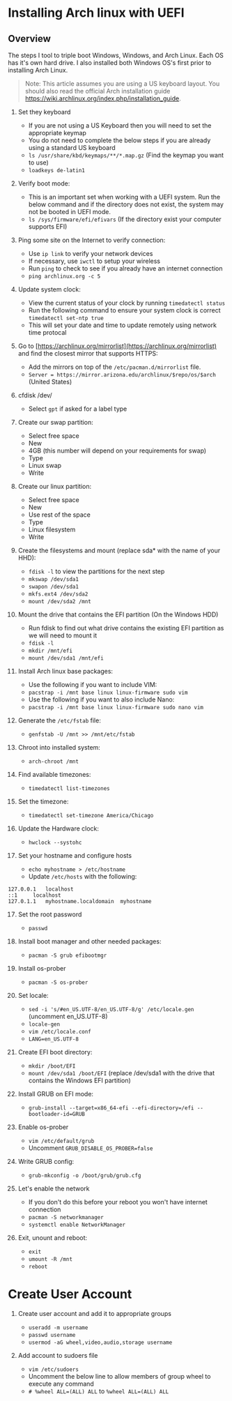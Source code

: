 # Installing Arch linux with UEFI

## Overview

The steps I tool to triple boot Windows, Windows, and Arch Linux. Each OS has it's own hard drive. I also installed both Windows OS's first prior to installing Arch Linux.

> Note: This article assumes you are using a US keyboard layout. You should also read the official Arch installation guide https://wiki.archlinux.org/index.php/installation_guide. 

1. Set they keyboard
    - If you are not using a US Keyboard then you will need to set the appropriate keymap
    - You do not need to complete the below steps if you are already using a standard US keyboard
    - `ls /usr/share/kbd/keymaps/**/*.map.gz` (Find the keymap you want to use)
    - `loadkeys de-latin1`

2. Verify boot mode:
    - This is an important set when working with a UEFI system. Run the below command and if the directory does not exist, the system may not be booted in UEFI mode.
    - `ls /sys/firmware/efi/efivars` (If the directory exist your computer supports EFI)

3. Ping some site on the Internet to verify connection:
    - Use `ip link` to verify your network devices
    - If necessary, use `iwctl` to setup your wireless
    - Run `ping` to check to see if you already have an internet connection
    - `ping archlinux.org -c 5`

4. Update system clock:
    - View the current status of your clock by running `timedatectl status`
    - Run the following command to ensure your system clock is correct `timedatectl set-ntp true`
    - This will set your date and time to update remotely using network time protocal

5. Go to [https://archlinux.org/mirrorlist](https://archlinux.org/mirrorlist) and find the closest mirror that supports HTTPS:
    - Add the mirrors on top of the `/etc/pacman.d/mirrorlist` file.
    - `Server = https://mirror.arizona.edu/archlinux/$repo/os/$arch` (United States)

6. cfdisk /dev/<HHD>
    - Select `gpt` if asked for a label type

7. Create our swap partition:
    - Select free space
    - New
    - 4GB (this number will depend on your requirements for swap)
    - Type
    - Linux swap
    - Write

8. Create our linux partition:
    - Select free space
    - New
    - Use rest of the space
    - Type
    - Linux filesystem
    - Write

9. Create the filesystems and mount (replace sda* with the name of your HHD):
    - `fdisk -l` to view the partitions for the next step
    - `mkswap /dev/sda1`
    - `swapon /dev/sda1`
    - `mkfs.ext4 /dev/sda2`
    - `mount /dev/sda2 /mnt`

10. Mount the drive that contains the EFI partition (On the Windows HDD)
    - Run fdisk to find out what drive contains the existing EFI partition as we will need to mount it
    - `fdisk -l`
    - `mkdir /mnt/efi`
    - `mount /dev/sda1 /mnt/efi`

10. Install Arch linux base packages:
    - Use the following if you want to include VIM:
    - `pacstrap -i /mnt base linux linux-firmware sudo vim`
    - Use the following if you want to also include Nano:
    - `pacstrap -i /mnt base linux linux-firmware sudo nano vim`

11. Generate the `/etc/fstab` file:
    - `genfstab -U /mnt >> /mnt/etc/fstab`

12. Chroot into installed system:
    - `arch-chroot /mnt`

13. Find available timezones:
    - `timedatectl list-timezones`
    
14. Set the timezone:
    - `timedatectl set-timezone America/Chicago`

15. Update the Hardware clock:
    - `hwclock --systohc`

16. Set your hostname and configure hosts
    - `echo myhostname > /etc/hostname`
    - Update `/etc/hosts` with the following:

```
127.0.0.1	localhost
::1		localhost
127.0.1.1	myhostname.localdomain	myhostname
```

17. Set the root password
    - `passwd`

18. Install boot manager and other needed packages:
    - `pacman -S grub efibootmgr`

19. Install os-prober
    - `pacman -S os-prober`

20. Set locale:
    - `sed -i 's/#en_US.UTF-8/en_US.UTF-8/g' /etc/locale.gen` (uncomment en_US.UTF-8)
    - `locale-gen`
    - `vim /etc/locale.conf`
    - `LANG=en_US.UTF-8`

21. Create EFI boot directory:
    - `mkdir /boot/EFI`
    - `mount /dev/sda1 /boot/EFI` (replace /dev/sda1 with the drive that contains the Windows EFI partition)

22. Install GRUB on EFI mode:
    - `grub-install --target=x86_64-efi --efi-directory=/efi --bootloader-id=GRUB`

23. Enable os-prober
    - `vim /etc/default/grub`
    - Uncomment `GRUB_DISABLE_OS_PROBER=false`

24. Write GRUB config:
    - `grub-mkconfig -o /boot/grub/grub.cfg`

25. Let's enable the network
    - If you don't do this before your reboot you won't have internet connection
    - `pacman -S networkmanager`
    - `systemctl enable NetworkManager`

26. Exit, unount and reboot:
    - `exit`
    - `umount -R /mnt`
    - `reboot`

# Create User Account

1. Create user account and add it to appropriate groups

    - `useradd -m username`
    - `passwd username`
    - `usermod -aG wheel,video,audio,storage username`

2. Add account to sudoers file

    - `vim /etc/sudoers`
    - Uncomment the below line to allow members of group wheel to execute any command
    - `# %wheel ALL=(ALL) ALL` to `%wheel ALL=(ALL) ALL`

